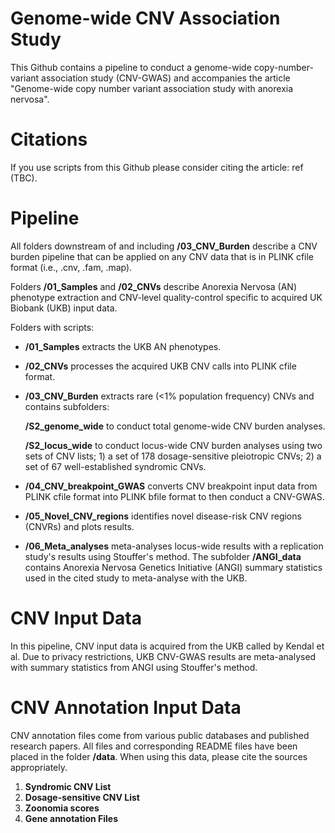 ﻿# Genome-wide CNV Association Study

 This Github contains a pipeline to conduct a genome-wide copy-number-variant association study (CNV-GWAS) and accompanies the article "Genome-wide copy number variant association study with anorexia nervosa". 

 # Citations

If you use scripts from this Github please consider citing the article: ref (TBC). 
 
 # Pipeline

All folders downstream of and including **/03_CNV_Burden** describe a CNV burden pipeline that can be applied on any CNV data that is in PLINK cfile format (i.e., .cnv, .fam, .map).

Folders **/01_Samples** and **/02_CNVs** describe Anorexia Nervosa (AN) phenotype extraction and CNV-level quality-control specific to acquired UK Biobank (UKB) input data. 

 Folders with scripts:

-  **/01_Samples** extracts the UKB AN phenotypes.

- **/02_CNVs** processes the acquired UKB CNV calls into PLINK cfile format.

- **/03_CNV_Burden** extracts rare (<1% population frequency) CNVs and contains subfolders:

     **/S2_genome_wide** to conduct total genome-wide CNV burden analyses.
   
     **/S2_locus_wide** to conduct locus-wide CNV burden analyses using two sets of CNV lists; 1) a set of 178 dosage-sensitive pleiotropic CNVs; 2) a set of 67 well-established syndromic CNVs.

- **/04_CNV_breakpoint_GWAS** converts CNV breakpoint input data from PLINK cfile format into PLINK bfile format to then conduct a CNV-GWAS.

- **/05_Novel_CNV_regions** identifies novel disease-risk CNV regions (CNVRs) and plots results.

- **/06_Meta_analyses** meta-analyses locus-wide results with a replication study's results using Stouffer's method. The subfolder **/ANGI_data** contains Anorexia Nervosa Genetics Initiative (ANGI) summary statistics used in the cited study to meta-analyse with the UKB.

# CNV Input Data

In this pipeline, CNV input data is acquired from the UKB called by Kendal et al. Due to privacy restrictions, UKB CNV-GWAS results are meta-analysed with summary statistics from ANGI using Stouffer's method. 

# CNV Annotation Input Data

CNV annotation files come from various public databases and published research papers. All files and corresponding README files have been placed in the folder **/data**. When using this data, please cite the sources appropriately. 

1. **Syndromic CNV List**
2. **Dosage-sensitive CNV List**
3. **Zoonomia scores**
4. **Gene annotation Files**


 

 

